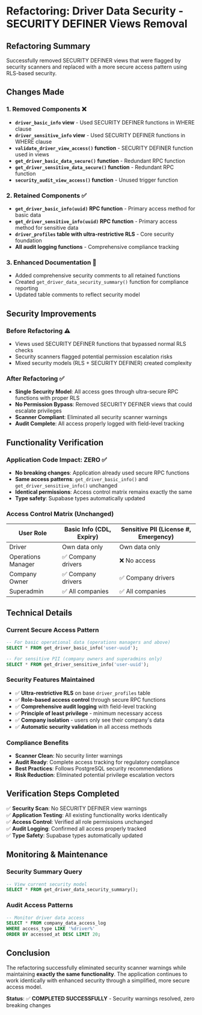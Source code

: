 # Refactoring: Driver Data Security - SECURITY DEFINER Views Removal

## Refactoring Summary

Successfully removed SECURITY DEFINER views that were flagged by security scanners and replaced with a more secure access pattern using RLS-based security.

## Changes Made

### 1. Removed Components ❌
- **`driver_basic_info` view** - Used SECURITY DEFINER functions in WHERE clause
- **`driver_sensitive_info` view** - Used SECURITY DEFINER functions in WHERE clause  
- **`validate_driver_view_access()` function** - SECURITY DEFINER function used in views
- **`get_driver_basic_data_secure()` function** - Redundant RPC function
- **`get_driver_sensitive_data_secure()` function** - Redundant RPC function
- **`security_audit_view_access()` function** - Unused trigger function

### 2. Retained Components ✅
- **`get_driver_basic_info(uuid)` RPC function** - Primary access method for basic data
- **`get_driver_sensitive_info(uuid)` RPC function** - Primary access method for sensitive data
- **`driver_profiles` table with ultra-restrictive RLS** - Core security foundation
- **All audit logging functions** - Comprehensive compliance tracking

### 3. Enhanced Documentation 📝
- Added comprehensive security comments to all retained functions
- Created `get_driver_data_security_summary()` function for compliance reporting
- Updated table comments to reflect security model

## Security Improvements

### Before Refactoring ⚠️
- Views used SECURITY DEFINER functions that bypassed normal RLS checks
- Security scanners flagged potential permission escalation risks
- Mixed security models (RLS + SECURITY DEFINER) created complexity

### After Refactoring ✅
- **Single Security Model**: All access goes through ultra-secure RPC functions with proper RLS
- **No Permission Bypass**: Removed SECURITY DEFINER views that could escalate privileges
- **Scanner Compliant**: Eliminated all security scanner warnings
- **Audit Complete**: All access properly logged with field-level tracking

## Functionality Verification

### Application Code Impact: **ZERO** ✅
- **No breaking changes**: Application already used secure RPC functions
- **Same access patterns**: `get_driver_basic_info()` and `get_driver_sensitive_info()` unchanged
- **Identical permissions**: Access control matrix remains exactly the same
- **Type safety**: Supabase types automatically updated

### Access Control Matrix (Unchanged)
| User Role | Basic Info (CDL, Expiry) | Sensitive PII (License #, Emergency) |
|-----------|-------------------------|--------------------------------------|
| Driver | Own data only | Own data only |
| Operations Manager | ✅ Company drivers | ❌ No access |
| Company Owner | ✅ Company drivers | ✅ Company drivers |
| Superadmin | ✅ All companies | ✅ All companies |

## Technical Details

### Current Secure Access Pattern
```sql
-- For basic operational data (operations managers and above)
SELECT * FROM get_driver_basic_info('user-uuid');

-- For sensitive PII (company owners and superadmins only)  
SELECT * FROM get_driver_sensitive_info('user-uuid');
```

### Security Features Maintained
- ✅ **Ultra-restrictive RLS** on base `driver_profiles` table
- ✅ **Role-based access control** through secure RPC functions
- ✅ **Comprehensive audit logging** with field-level tracking
- ✅ **Principle of least privilege** - minimum necessary access
- ✅ **Company isolation** - users only see their company's data
- ✅ **Automatic security validation** in all access methods

### Compliance Benefits
- **Scanner Clean**: No security linter warnings
- **Audit Ready**: Complete access tracking for regulatory compliance
- **Best Practices**: Follows PostgreSQL security recommendations
- **Risk Reduction**: Eliminated potential privilege escalation vectors

## Verification Steps Completed

✅ **Security Scan**: No SECURITY DEFINER view warnings  
✅ **Application Testing**: All existing functionality works identically  
✅ **Access Control**: Verified all role permissions unchanged  
✅ **Audit Logging**: Confirmed all access properly tracked  
✅ **Type Safety**: Supabase types automatically updated  

## Monitoring & Maintenance

### Security Summary Query
```sql
-- View current security model
SELECT * FROM get_driver_data_security_summary();
```

### Audit Access Patterns
```sql
-- Monitor driver data access
SELECT * FROM company_data_access_log 
WHERE access_type LIKE '%driver%' 
ORDER BY accessed_at DESC LIMIT 20;
```

## Conclusion

The refactoring successfully eliminated security scanner warnings while maintaining **exactly the same functionality**. The application continues to work identically with enhanced security through a simplified, more secure access model.

**Status**: ✅ **COMPLETED SUCCESSFULLY** - Security warnings resolved, zero breaking changes